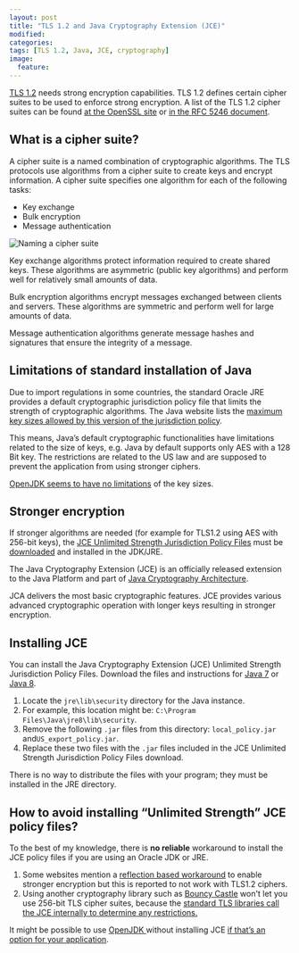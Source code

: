 ```yaml
---
layout: post
title: "TLS 1.2 and Java Cryptography Extension (JCE)"
modified:
categories: 
tags: [TLS 1.2, Java, JCE, cryptography]
image:
  feature:
---
```


[TLS 1.2](https://en.wikipedia.org/wiki/Transport_Layer_Security#TLS_1.2) needs strong encryption capabilities. TLS 1.2 defines certain cipher suites to be used to enforce strong encryption. A list of the TLS 1.2 cipher suites can be found [at the OpenSSL site](https://www.openssl.org/docs/manmaster/apps/ciphers.html) or [in the RFC 5246 document](https://tools.ietf.org/html/rfc5246#appendix-A.5).

## What is a cipher suite?

A cipher suite is a named combination of cryptographic algorithms. 
The TLS protocols use algorithms from a cipher suite to create keys and encrypt information. A cipher suite specifies one algorithm for each of the following tasks:

- Key exchange
- Bulk encryption
- Message authentication

![Naming a cipher suite](../../images/posts/12.png "Naming a cipher suite")



Key exchange algorithms protect information required to create shared keys. These algorithms are asymmetric (public key algorithms) and perform well for relatively small amounts of data.

Bulk encryption algorithms encrypt messages exchanged between clients and servers. These algorithms are symmetric and perform well for large amounts of data.

Message authentication algorithms generate message hashes and signatures that ensure the integrity of a message.

## Limitations of standard installation of Java

Due to import regulations in some countries, the standard Oracle JRE provides a default cryptographic jurisdiction policy file that limits the strength of cryptographic algorithms. The Java website lists the [maximum key sizes allowed by this version of the jurisdiction policy](http://docs.oracle.com/javase/7/docs/technotes/guides/security/SunProviders.html#importlimits).

This means, Java’s default cryptographic functionalities have limitations related to the size of keys, e.g. Java by default supports only AES with a 128 Bit key. The restrictions are related to the US law and are supposed to prevent the application from using stronger ciphers.

[OpenJDK seems to have no limitations](http://openjdk.java.net/groups/security/) of the key sizes.

## Stronger encryption 

If stronger algorithms are needed (for example for TLS1.2 using AES with 256-bit keys), the [JCE Unlimited Strength Jurisdiction Policy Files](http://www.oracle.com/technetwork/java/javase/downloads/index.html) must be [downloaded](http://www.oracle.com/technetwork/java/javase/downloads/jce8-download-2133166.html) and installed in the JDK/JRE.

The Java Cryptography Extension (JCE) is an officially released extension to the Java Platform and part of [Java Cryptography Architecture](https://en.wikipedia.org/wiki/Java_Cryptography_Architecture).

JCA delivers the most basic cryptographic features. JCE provides various advanced cryptographic operation with longer keys resulting in stronger encryption.

## Installing JCE

You can install the Java Cryptography Extension (JCE) Unlimited Strength Jurisdiction Policy Files. Download the files and instructions for [Java 7](http://www.oracle.com/technetwork/java/javase/downloads/jce-7-download-432124.html) or [Java 8](http://www.oracle.com/technetwork/java/javase/downloads/jce8-download-2133166.html).

1. Locate the `jre\lib\security` directory for the Java instance.
2. For example, this location might be: `C:\Program Files\Java\jre8\lib\security`.
3. Remove the following `.jar` files from this directory: `local_policy.jar` and`US_export_policy.jar`.
4. Replace these two files with the `.jar` files included in the JCE Unlimited Strength Jurisdiction Policy Files download.

There is no way to distribute the files with your program; they must be installed in the JRE directory.

## How to avoid installing “Unlimited Strength” JCE policy files?

To the best of my knowledge, there is **no reliable** workaround to install the JCE policy files if you are using an Oracle JDK or JRE. 


1. Some websites mention a [reflection based workaround](http://stackoverflow.com/questions/1179672/how-to-avoid-installing-unlimited-strength-jce-policy-files-when-deploying-an) to enable stronger encryption but this is reported to not work with TLS1.2 ciphers.
2. Using another cryptography library such as [Bouncy Castle](http://www.bouncycastle.org/) won't let you use 256-bit TLS cipher suites, because the [standard TLS libraries call the JCE internally to determine any restrictions.](https://stackoverflow.com/a/22492582)

It might be possible to use [OpenJDK ](http://openjdk.java.net/groups/security/)without installing JCE [if that’s an option for your application](http://stackoverflow.com/a/25848375).


